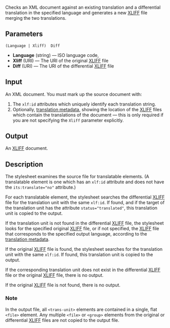 Checks an XML document against an existing translation and a differential translation in the specified language and generates a new [XLIFF](http://docs.oasis-open.org/xliff/v1.2/os/xliff-core.html) file merging the two translations.

## Parameters

`(Language | Xliff)  Diff`

* **Language** (string) — ISO language code,
* **Xliff** (URI) — The URI of the original [XLIFF](http://docs.oasis-open.org/xliff/v1.2/os/xliff-core.html) file
* **Diff** (URI) — The URI of the differential [XLIFF](http://docs.oasis-open.org/xliff/v1.2/os/xliff-core.html) file

## Input

An XML document. You must mark up the source document with:

1. The `xlf:id` attributes which uniquely identify each translation string.
2. Optionally, [translation metadata](RDF-Translations), showing the location of the [XLIFF](http://docs.oasis-open.org/xliff/v1.2/os/xliff-core.html) files which contain the translations of the document — this is only required if you are not specifying the `Xliff` parameter explicitly.

## Output

An [XLIFF](http://docs.oasis-open.org/xliff/v1.2/os/xliff-core.html) document.

## Description

The stylesheet examines the source file for translatable elements. (A translatable element is one which has an `xlf:id` attribute and does not have the `its:translate="no"` attribute.)

For each translatable element, the stylesheet searches the differential [XLIFF](http://docs.oasis-open.org/xliff/v1.2/os/xliff-core.html) file for the translation unit with the same `xlf:id`. If found, and if the target of the translation unit has the attribute `status="translated"`, this translation unit is copied to the output.

If the translation unit is not found in the differential [XLIFF](http://docs.oasis-open.org/xliff/v1.2/os/xliff-core.html) file, the stylesheet looks for the specified original [XLIFF](http://docs.oasis-open.org/xliff/v1.2/os/xliff-core.html) file, or if not specified, the [XLIFF](http://docs.oasis-open.org/xliff/v1.2/os/xliff-core.html) file that corresponds to the specified output language, according to the [translation metadata](RDF-Translations).

If the original [XLIFF](http://docs.oasis-open.org/xliff/v1.2/os/xliff-core.html) file is found, the stylesheet searches for the translation unit with the same `xlf:id`. If found, this translation unit is copied to the output.

If the corresponding translation unit does not exist in the differential [XLIFF](http://docs.oasis-open.org/xliff/v1.2/os/xliff-core.html) file or the original [XLIFF](http://docs.oasis-open.org/xliff/v1.2/os/xliff-core.html) file, there is no output.

If the original [XLIFF](http://docs.oasis-open.org/xliff/v1.2/os/xliff-core.html) file is not found, there is no output.

### Note

In the output file, all `<trans-unit>` elements are contained in a single, flat `<file>` element. Any multiple `<file>` or `<group>` elements from the original or differential [XLIFF](http://docs.oasis-open.org/xliff/v1.2/os/xliff-core.html) files are not copied to the output file.